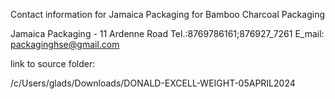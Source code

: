 Contact information for Jamaica Packaging for Bamboo Charcoal Packaging


Jamaica Packaging - 11 Ardenne Road
Tel.:8769786161;876927_7261 E_mail: packaginghse@gmail.com

link to source folder:

/c/Users/glads/Downloads/DONALD-EXCELL-WEIGHT-05APRIL2024
